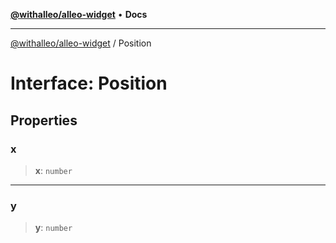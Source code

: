 [**@withalleo/alleo-widget**](../README.md) • **Docs**

***

[@withalleo/alleo-widget](../globals.md) / Position

# Interface: Position

## Properties

### x

> **x**: `number`

***

### y

> **y**: `number`
